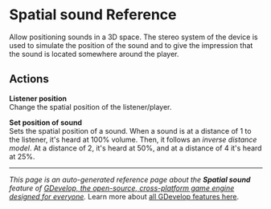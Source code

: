 # Spatial sound Reference

Allow positioning sounds in a 3D space. The stereo system of the device is used to simulate the position of the sound and to give the impression that the sound is located somewhere around the player. 

## Actions

**Listener position**  
Change the spatial position of the listener/player.

**Set position of sound**  
Sets the spatial position of a sound. When a sound is at a distance of 1 to the listener, it's heard at 100% volume. Then, it follows an *inverse distance model*. At a distance of 2, it's heard at 50%, and at a distance of 4 it's heard at 25%.



---
*This page is an auto-generated reference page about the **Spatial sound** feature of [GDevelop, the open-source, cross-platform game engine designed for everyone](https://gdevelop.io/).* Learn more about [all GDevelop features here](/gdevelop5/all-features).